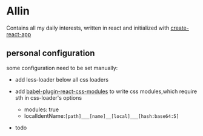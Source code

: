 # Allin

Contains all my daily interests, written in react and initialized with [create-react-app](https://github.com/facebookincubator/create-react-app)

## personal configuration

some configuration need to be set manually:  

- add less-loader below all css loaders

- add [babel-plugin-react-css-modules](https://www.npmjs.com/package/babel-plugin-react-css-modules) to write css modules,which require sth in css-loader's options
  - modules: true
  - localIdentName:`[path]___[name]__[local]___[hash:base64:5]`

- todo
